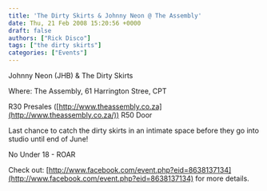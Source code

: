 ```yaml
---
title: 'The Dirty Skirts & Johnny Neon @ The Assembly'
date: Thu, 21 Feb 2008 15:20:56 +0000
draft: false
authors: ["Rick Disco"]
tags: ["the dirty skirts"]
categories: ["Events"]
---
```


Johnny Neon (JHB) & The Dirty Skirts

Where: The Assembly, 61 Harrington Stree, CPT

R30 Presales ([http://www.theassembly.co.za](http://www.theassembly.co.za/)) R50 Door

Last chance to catch the dirty skirts in an intimate space before they go into studio until end of June!

No Under 18 - ROAR

Check out: [http://www.facebook.com/event.php?eid=8638137134](http://www.facebook.com/event.php?eid=8638137134) for more details.